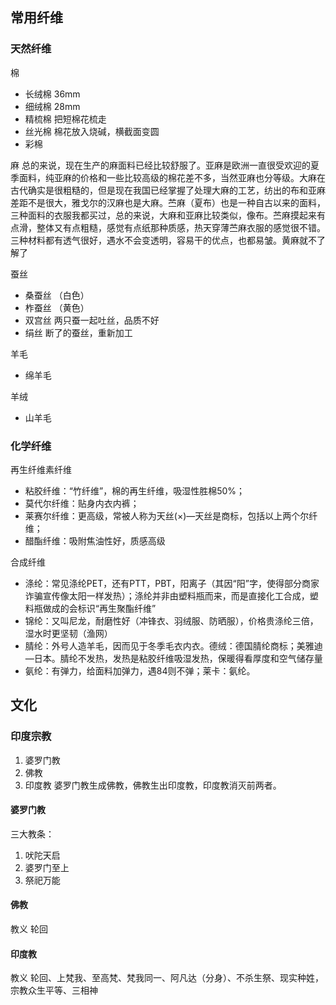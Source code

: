 ## 常用纤维
### 天然纤维
棉
- 长绒棉 36mm
- 细绒棉 28mm
- 精梳棉 把短棉花梳走
- 丝光棉 棉花放入烧碱，横截面变圆
- 彩棉

麻
总的来说，现在生产的麻面料已经比较舒服了。亚麻是欧洲一直很受欢迎的夏季面料，纯亚麻的价格和一些比较高级的棉花差不多，当然亚麻也分等级。大麻在古代确实是很粗糙的，但是现在我国已经掌握了处理大麻的工艺，纺出的布和亚麻差距不是很大，雅戈尔的汉麻也是大麻。苎麻（夏布）也是一种自古以来的面料，三种面料的衣服我都买过，总的来说，大麻和亚麻比较类似，像布。苎麻摸起来有点滑，整体又有点粗糙，感觉有点纸那种质感，热天穿薄苎麻衣服的感觉很不错。三种材料都有透气很好，遇水不会变透明，容易干的优点，也都易皱。黄麻就不了解了

蚕丝 
- 桑蚕丝 （白色）
- 柞蚕丝 （黄色）
- 双宫丝 两只蚕一起吐丝，品质不好
- 绢丝 断了的蚕丝，重新加工

羊毛
- 绵羊毛

羊绒
- 山羊毛
### 化学纤维
再生纤维素纤维
- 粘胶纤维：“竹纤维”，棉的再生纤维，吸湿性胜棉50%；
- 莫代尔纤维：贴身内衣内裤；
- 莱赛尔纤维：更高级，常被人称为天丝(×)—天丝是商标，包括以上两个尔纤维；
- 醋酯纤维：吸附焦油性好，质感高级

合成纤维
- 涤纶：常见涤纶PET，还有PTT，PBT，阳离子（其因“阳”字，使得部分商家诈骗宣传像太阳一样发热）；涤纶并非由塑料瓶而来，而是直接化工合成，塑料瓶做成的会标识“再生聚酯纤维”
- 锦纶：又叫尼龙，耐磨性好（冲锋衣、羽绒服、防晒服），价格贵涤纶三倍，湿水时更坚韧（渔网）
- 腈纶：外号人造羊毛，因而见于冬季毛衣内衣。德绒：德国腈纶商标；美雅迪—日本。腈纶不发热，发热是粘胶纤维吸湿发热，保暖得看厚度和空气储存量
- 氨纶：有弹力，给面料加弹力，遇84则不弹；莱卡：氨纶。

## 文化
### 印度宗教
1. 婆罗门教
2. 佛教
3. 印度教
婆罗门教生成佛教，佛教生出印度教，印度教消灭前两者。
#### 婆罗门教
三大教条：
1. 吠陀天启
2. 婆罗门至上
3. 祭祀万能

#### 佛教
教义
轮回

#### 印度教
教义
轮回、上梵我、至高梵、梵我同一、阿凡达（分身）、不杀生祭、现实种姓，宗教众生平等、三相神